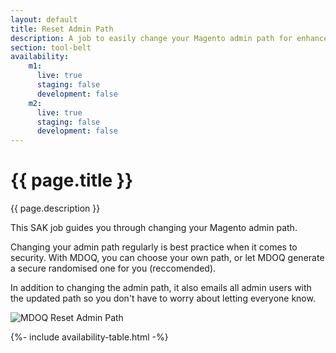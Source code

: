 ```yaml
---
layout: default
title: Reset Admin Path
description: A job to easily change your Magento admin path for enhanced security.
section: tool-belt
availability:
    m1:
      live: true
      staging: false
      development: false
    m2:
      live: true
      staging: false
      development: false
---
```


# {{ page.title }}
{{ page.description }}

This SAK job guides you through changing your Magento admin path.

Changing your admin path regularly is best practice when it comes to security. With MDOQ, you can choose your own path, or let MDOQ generate a secure randomised one for you (reccomended).

In addition to changing the admin path, it also emails all admin users with the updated path so you don't have to worry about letting everyone know.

<img src="/assets/img/reset_admin_full.jpg" alt="MDOQ Reset Admin Path" />

{%- include availability-table.html -%}
